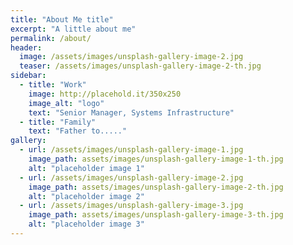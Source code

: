 ```yaml
---
title: "About Me title"
excerpt: "A little about me"
permalink: /about/
header:
  image: /assets/images/unsplash-gallery-image-2.jpg
  teaser: /assets/images/unsplash-gallery-image-2-th.jpg
sidebar:
  - title: "Work"
    image: http://placehold.it/350x250
    image_alt: "logo"
    text: "Senior Manager, Systems Infrastructure"
  - title: "Family"
    text: "Father to....."
gallery:
  - url: /assets/images/unsplash-gallery-image-1.jpg
    image_path: assets/images/unsplash-gallery-image-1-th.jpg
    alt: "placeholder image 1"
  - url: /assets/images/unsplash-gallery-image-2.jpg
    image_path: assets/images/unsplash-gallery-image-2-th.jpg
    alt: "placeholder image 2"
  - url: /assets/images/unsplash-gallery-image-3.jpg
    image_path: assets/images/unsplash-gallery-image-3-th.jpg
    alt: "placeholder image 3"
---
```

